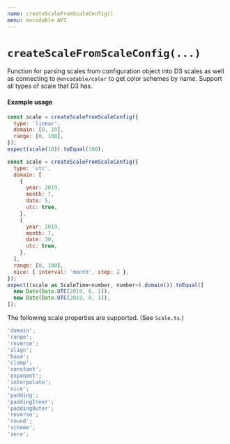 ```yaml
---
name: createScaleFromScaleConfig()
menu: encodable API
---
```


# `createScaleFromScaleConfig(...)`

Function for parsing scales from configuration object into D3 scales as well as connecting to
`@encodable/color` to get color schemes by name. Support all types of scale that D3 has.

#### Example usage

```js
const scale = createScaleFromScaleConfig({
  type: 'linear',
  domain: [0, 10],
  range: [0, 100],
});
expect(scale(10)).toEqual(100);
```

```js
const scale = createScaleFromScaleConfig({
  type: 'utc',
  domain: [
    {
      year: 2019,
      month: 7,
      date: 5,
      utc: true,
    },
    {
      year: 2019,
      month: 7,
      date: 30,
      utc: true,
    },
  ],
  range: [0, 100],
  nice: { interval: 'month', step: 2 },
});
expect((scale as ScaleTime<number, number>).domain()).toEqual([
  new Date(Date.UTC(2019, 6, 1)),
  new Date(Date.UTC(2019, 8, 1)),
]);
```

The following scale properties are supported. (See `Scale.ts`.)

```ts
'domain';
'range';
'reverse';
'align';
'base';
'clamp';
'constant';
'exponent';
'interpolate';
'nice';
'padding';
'paddingInner';
'paddingOuter';
'reverse';
'round';
'scheme';
'zero';
```
